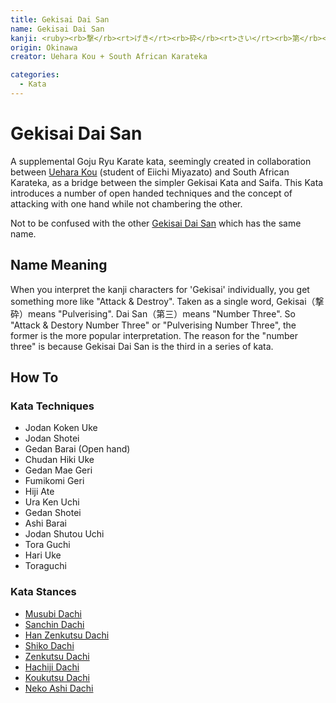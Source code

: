 ```yaml
---
title: Gekisai Dai San
name: Gekisai Dai San
kanji: <ruby><rb>撃</rb><rt>げき</rt><rb>砕</rb><rt>さい</rt><rb>第</rb><rt>だい</rt><rb>三</rb><rt>さん</rt></ruby>
origin: Okinawa
creator: Uehara Kou + South African Karateka

categories:
  - Kata
---
```


# Gekisai Dai San

<Infobox/>

A supplemental Goju Ryu Karate kata, seemingly created in collaboration between [Uehara Kou](/docs/people/uehara-kou.md) (student of Eiichi Miyazato) and South African Karateka, as a bridge between the simpler Gekisai Kata and Saifa. This Kata introduces a number of open handed techniques and the concept of attacking with one hand while not chambering the other.

Not to be confused with the other [Gekisai Dai San](/docs/kata/gekisai-dai-san.md) which has the same name. 

## Name Meaning

When you interpret the kanji characters for 'Gekisai' individually, you get something more like "Attack & Destroy".
Taken as a single word, Gekisai（撃砕）means "Pulverising​". Dai San（第三）means "Number Three".
So "Attack & Destory Number Three" or "Pulverising Number Three", the former is the more popular interpretation.
The reason for the "number three" is because Gekisai Dai San is the third in a series of kata.

## How To

<Wiki-Video ytUrl="https://youtu.be/siz96wMRDkI" />

### Kata Techniques

- Jodan Koken Uke
- Jodan Shotei
- Gedan Barai (Open hand)
- Chudan Hiki Uke
- Gedan Mae Geri
- Fumikomi Geri
- Hiji Ate
- Ura Ken Uchi
- Gedan Shotei
- Ashi Barai
- Jodan Shutou Uchi
- Tora Guchi
- Hari Uke
- Toraguchi

### Kata Stances

- [Musubi Dachi](/stances#musubi_dachi)
- [Sanchin Dachi](/stances#sanchin_dachi)
- [Han Zenkutsu Dachi](/stances#hanzenkutsu_dachi)
- [Shiko Dachi](/stances#shiko_dachi)
- [Zenkutsu Dachi](/stances#zenkutsu_dachi)
- [Hachiji Dachi](/stances#hachiji_dachi)
- [Koukutsu Dachi](/stances#koukutsu_dachi)
- [Neko Ashi Dachi](/stances#neko_ashi_dachi)

